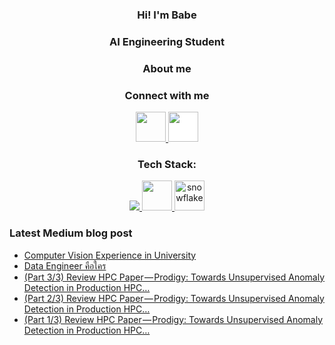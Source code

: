 <h3 align="Center">Hi! I'm Babe</h3>
<h3 align="Center">AI Engineering Student</h3>
<h3 align="Center">About me</h3>

<h3 align="Center">Connect with me</h3>
<p align="Center">
<a href="https://www.linkedin.com/in/babebp/" target="blank">
<img src="https://cdn1.iconfinder.com/data/icons/logotypes/32/circle-linkedin-512.png" style="height: 3rem"/>
</a>
<a href="https://medium.com/@babebp" target="blank">
<img src="https://cdn-icons-png.flaticon.com/512/5968/5968906.png" style="height: 3rem; background-color:white"/>
</a>
</p>

<h3 align="Center">Tech Stack:</h3>  
<p align="center">
  <a href="https://skillicons.dev">
    <img src="https://skillicons.dev/icons?i=python,scala,bash,gcp,aws,selenium,docker" />
    <img src="https://user-images.githubusercontent.com/25181517/184357834-eba1eee1-6074-4b9c-8ed3-5373868096cc.png" style="height: 3rem"/>
    <img src="https://cdn.icon-icons.com/icons2/2699/PNG/512/snowflake_logo_icon_167979.png" alt="snowflake"  style="height: 3rem"/>
  </a>
</p>

<h3>Latest Medium blog post</h3>

<!-- BLOG-POST-LIST:START -->
- [Computer Vision Experience in University](https://medium.com/@babebp/computer-vision-experience-in-university-93c2bbcfeebc?source=rss-8fef63e505a------2)
- [Data Engineer คือใคร](https://medium.com/@babebp/data-engineer-%E0%B8%84%E0%B8%B7%E0%B8%AD%E0%B9%83%E0%B8%84%E0%B8%A3-a606f809e125?source=rss-8fef63e505a------2)
- [&lpar;Part 3/3&rpar; Review HPC Paper — Prodigy: Towards Unsupervised Anomaly Detection in Production HPC…](https://medium.com/@babebp/part-3-3-review-hpc-paper-prodigy-towards-unsupervised-anomaly-detection-in-production-hpc-eddc8a1c1088?source=rss-8fef63e505a------2)
- [&lpar;Part 2/3&rpar; Review HPC Paper — Prodigy: Towards Unsupervised Anomaly Detection in Production HPC…](https://medium.com/@babebp/part-2-3-review-hpc-paper-prodigy-towards-unsupervised-anomaly-detection-in-production-hpc-1456bf28843b?source=rss-8fef63e505a------2)
- [&lpar;Part 1/3&rpar; Review HPC Paper — Prodigy: Towards Unsupervised Anomaly Detection in Production HPC…](https://medium.com/@babebp/part-1-3-review-hpc-paper-prodigy-towards-unsupervised-anomaly-detection-in-production-hpc-85c048b438d0?source=rss-8fef63e505a------2)
<!-- BLOG-POST-LIST:END -->




